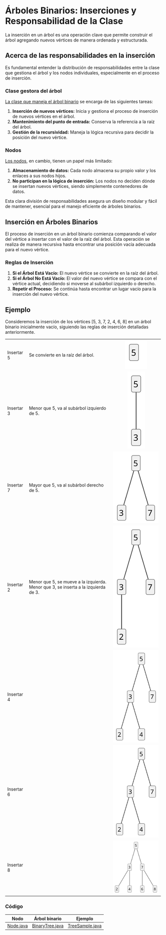 # Árboles Binarios: Inserciones y Responsabilidad de la Clase

La inserción en un árbol es una operación clave que permite construir el árbol agregando nuevos vértices de manera ordenada y estructurada.

## Acerca de las responsabilidades en la inserción

Es fundamental entender la distribución de responsabilidades entre la clase que gestiona el árbol y los nodos individuales, especialmente en el proceso de inserción.

### Clase gestora del árbol

[La clase que maneja el árbol binario](/src/arboles/insertSample/BinaryTree.java) se encarga de las siguientes tareas:

1. **Inserción de nuevos vértices:** Inicia y gestiona el proceso de inserción de nuevos vértices en el árbol.
2. **Mantenimiento del punto de entrada:** Conserva la referencia a la raíz del árbol.
3. **Gestión de la recursividad:** Maneja la lógica recursiva para decidir la posición del nuevo vértice.

### Nodos

[Los nodos](/src/arboles/insertSample/Node.java), en cambio, tienen un papel más limitado:

1. **Almacenamiento de datos:** Cada nodo almacena su propio valor y los enlaces a sus nodos hijos.
2. **No participan en la lógica de inserción:** Los nodos no deciden dónde se insertan nuevos vértices, siendo simplemente contenedores de datos.

Esta clara división de responsabilidades asegura un diseño modular y fácil de mantener, esencial para el manejo eficiente de árboles binarios.

## Inserción en Árboles Binarios

El proceso de inserción en un árbol binario comienza comparando el valor del vértice a insertar con el valor de la raíz del árbol. Esta operación se realiza de manera recursiva hasta encontrar una posición vacía adecuada para el nuevo vértice.

### Reglas de Inserción

1. **Si el Árbol Está Vacío:** El nuevo vértice se convierte en la raíz del árbol.
2. **Si el Árbol No Está Vacío:** El valor del nuevo vértice se compara con el vértice actual, decidiendo si moverse al subárbol izquierdo o derecho.
3. **Repetir el Proceso:** Se continúa hasta encontrar un lugar vacío para la inserción del nuevo vértice.

## Ejemplo

Consideremos la inserción de los vértices [5, 3, 7, 2, 4, 6, 8] en un árbol binario inicialmente vacío, siguiendo las reglas de inserción detalladas anteriormente.

<div align=center>

||||
|-|-|:-:|
Insertar 5|Se convierte en la raíz del árbol.|![](/imagenes/modelosUML/ejemploInsercion001.svg)
Insertar 3|Menor que 5, va al subárbol izquierdo de 5.|![](/imagenes/modelosUML/ejemploInsercion002.svg)
Insertar 7|Mayor que 5, va al subárbol derecho de 5.|![](/imagenes/modelosUML/ejemploInsercion003.svg)
Insertar 2|Menor que 5, se mueve a la izquierda. Menor que 3, se inserta a la izquierda de 3.|![](/imagenes/modelosUML/ejemploInsercion004.svg)
Insertar 4||![](/imagenes/modelosUML/ejemploInsercion005.svg)
Insertar 6||![](/imagenes/modelosUML/ejemploInsercion006.svg)
Insertar 8||![](/imagenes/modelosUML/ejemploInsercion007.svg)

</div>

### Código

<div align=center>

|Nodo|Árbol binario|Ejemplo|
|-|-|-|
|[Node.java](/src/arboles/insertSample/Node.java)|[BinaryTree.java](/src/arboles/insertSample/BinaryTree.java)|[TreeSample.java](/src/arboles/insertSample/TreeSample.java)|

</div>